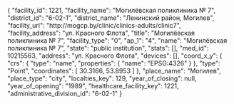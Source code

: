 {
    "facility_id": 1221,
    "facility_name": "Могилёвская поликлиника № 7",
    "district_id": "6-02-1",
    "district_name": "Ленинский район, Могилев",
    "facility_url": "http:\/\/mogcp.by\/clinic\/clinics-adults\/clinic7",
    "facility_address": "ул. Красного Флота",
    "title": "Могилёвская поликлиника № 7",
    "facility_type": "0",
    "ap_1": "4",
    "name": "Могилёвская поликлиника № 7",
    "state": "public institution",
    "stats": [],
    "med_id": 10215563,
    "address": "ул. Красного Флота",
    "devices": [],
    "coord_x_y": {
        "crs": {
            "type": "name",
            "properties": {
                "name": "EPSG:4326"
            }
        },
        "type": "Point",
        "coordinates": [
            30.3166,
            53.8953
        ]
    },
    "place_name": "Могилев",
    "place_type": "city",
    "localties_key": 129,
    "year_of_closing": null,
    "year_of_opening": "1989",
    "healthcare_facility_key": 1221,
    "administrative_division_id": "6-02-1"
}